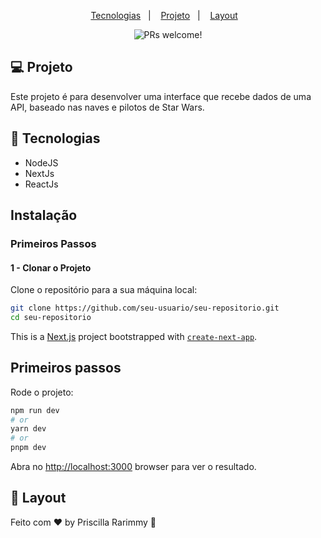 <p align="center">
  <a href="#-tecnologias">Tecnologias</a>&nbsp;&nbsp;&nbsp;|&nbsp;&nbsp;&nbsp;
  <a href="#-projeto">Projeto</a>&nbsp;&nbsp;&nbsp;|&nbsp;&nbsp;&nbsp;
  <a href="#-layout">Layout</a>&nbsp;&nbsp;&nbsp;
</p>

<p align="center">
 <img src="https://img.shields.io/static/v1?label=PRs&message=welcome&color=49AA26&labelColor=000000" alt="PRs welcome!" />

<br>

## 💻 Projeto

Este projeto é  para  desenvolver uma interface que recebe dados de uma API, baseado nas naves e pilotos de Star Wars.


## 🚀 Tecnologias

- NodeJS
- NextJs
- ReactJs


## Instalação

### Primeiros Passos

#### 1 - Clonar o Projeto
Clone o repositório para a sua máquina local:

```sh
git clone https://github.com/seu-usuario/seu-repositorio.git
cd seu-repositorio
```
This is a [Next.js](https://nextjs.org/) project bootstrapped with [`create-next-app`](https://github.com/vercel/next.js/tree/canary/packages/create-next-app).

## Primeiros passos

Rode o projeto:

```bash
npm run dev
# or
yarn dev
# or
pnpm dev
```

Abra no [http://localhost:3000](http://localhost:3000) browser para ver o resultado.


## 🔖 Layout

Feito com ♥ by Priscilla Rarimmy :space_invader:
